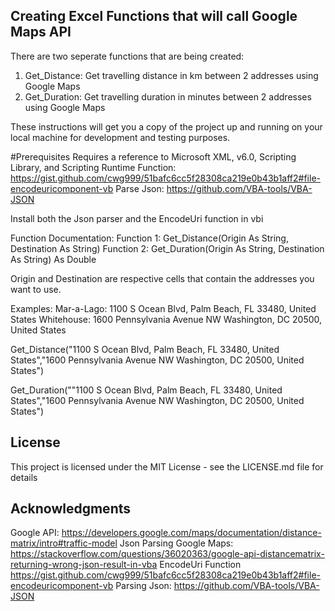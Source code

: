 ## Creating Excel Functions that will call Google Maps API

There are two seperate functions that are being created:
1)  Get_Distance: Get travelling distance in km between 2 addresses using Google Maps
2)  Get_Duration: Get travelling duration in minutes between 2 addresses using Google Maps

These instructions will get you a copy of the project up and running on your local machine for development and testing purposes. 

#Prerequisites
Requires a reference to Microsoft XML, v6.0, Scripting Library, and Scripting Runtime
Function: https://gist.github.com/cwg999/51bafc6cc5f28308ca219e0b43b1aff2#file-encodeuricomponent-vb
Parse Json: https://github.com/VBA-tools/VBA-JSON

Install both the Json parser and the EncodeUri function in vbi

Function Documentation:
Function 1: Get_Distance(Origin As String, Destination As String)
Function 2: Get_Duration(Origin As String, Destination As String) As Double

Origin and Destination are respective cells that contain the addresses you want to use.

Examples:
Mar-a-Lago: 1100 S Ocean Blvd, Palm Beach, FL 33480, United States
Whitehouse: 1600 Pennsylvania Avenue NW Washington, DC 20500, United States

Get_Distance("1100 S Ocean Blvd, Palm Beach, FL 33480, United States","1600 Pennsylvania Avenue NW Washington, DC 20500, United States")

Get_Duration(""1100 S Ocean Blvd, Palm Beach, FL 33480, United States","1600 Pennsylvania Avenue NW Washington, DC 20500, United States")

## License

This project is licensed under the MIT License - see the LICENSE.md file for details

## Acknowledgments
  
Google API: https://developers.google.com/maps/documentation/distance-matrix/intro#traffic-model
Json Parsing Google Maps: https://stackoverflow.com/questions/36020363/google-api-distancematrix-returning-wrong-json-result-in-vba
EncodeUri Function https://gist.github.com/cwg999/51bafc6cc5f28308ca219e0b43b1aff2#file-encodeuricomponent-vb
Parsing Json: https://github.com/VBA-tools/VBA-JSON
